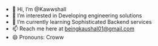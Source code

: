 - 👋 Hi, I’m @Kawwshall
- 👀 I’m interested in Developing engineering solutions
- 🌱 I’m currently learning Sophisticated Backend services
- 📫 Reach me here at beingkaushal01@gmail.com
- 😄 Pronouns: Croww

<!---
Kawwshall/Kawwshall is a ✨ special ✨ repository because its `README.md` (this file) appears on your GitHub profile.
You can click the Preview link to take a look at your changes.
--->
